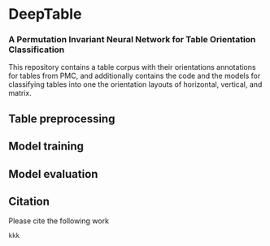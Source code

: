 # DeepTable

### A Permutation Invariant Neural Network for Table Orientation Classification

This repository contains a table corpus with their orientations annotations for tables from PMC, and additionally contains the code and the models for classifying tables into one the orientation layouts of horizontal, vertical, and matrix.
<br>
## Table preprocessing
## Model training
## Model evaluation
## Citation
Please cite the following work
```
kkk


